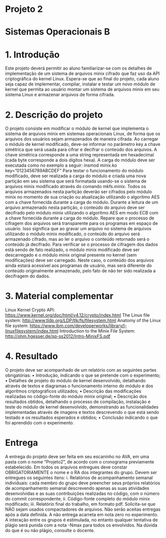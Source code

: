 # Projeto 2 
# Sistemas Operacionais B

# 1. Introdução
Este projeto deverá permitir ao aluno familiarizar-se com os detalhes de implementação de um
sistema de arquivos minix cifrado que faz uso da API criptográfica do kernel Linux. Espera-se que
ao final do projeto, cada aluno seja capaz de implementar, compilar, instalar e testar um novo
módulo de kernel que permita ao usuário montar um sistema de arquivos minix em seu sistema
Linux e armazenar arquivos de forma cifrada.

# 2. Descrição do projeto
O projeto consiste em modificar o módulo de kernel que implementa o sistema de arquivos minix
em sistemas operacionais Linux, de forma que os arquivos dos usuários sejam armazenados de
maneira cifrada.
Ao carregar o módulo de kernel modificado, deve-se informar no parâmetro key a chave simétrica
que será usada para cifrar e decifrar o conteúdo dos arquivos. A chave simétrica corresponde a
uma string representada em hexadecimal (cada byte corresponde a dois dígitos hexa). A carga do
módulo deve ser executada como no exemplo a seguir:
insmod minix.ko key=”0123456789ABCDEF”
Para testar o funcionamento do módulo modificado, deve ser realizada a carga do módulo e criada
uma nova partição em seu sistema que será formatada usando-se o sistema de arquivos minix
modificado através do comando mkfs.minix.
Todos os arquivos armazenados nesta partição deverão ser cifrados pelo módulo minix no
momento de sua criação ou atualização utilizando o algoritmo AES com a chave fornecida durante
a carga do módulo.
Durante a leitura de um arquivo armazenado nesta partição, o conteúdo do arquivo deve ser
decifrado pelo módulo minix utilizando o algoritmo AES em modo ECB com a chave fornecida
durante a carga do módulo.
Repare que o processo de cifragem dos arquivos será transparente para os programas em espaço
de usuário. Isso significa que ao gravar um arquivo no sistema de arquivos utilizando o módulo
minix modificado, o conteúdo do arquivo será armazenado cifrado, mas ao ler o arquivo o
conteúdo retornado será o conteúdo já decifrado.
Para verificar se o processo de cifragem dos dados está sendo de fato realizado, o módulo minix
modificado deve ser descarregado e o módulo minix original presente no kernel (sem
modificações) deve ser carregado. Neste caso, o conteúdo dos arquivos ainda estará acessível
aos programas de usuário, mas será diferente do conteúdo originalmente armazenado, pelo fato
de não ter sido realizada a decifragem do dados.

# 3. Material complementar
Linux Kernel Crypto API: https://www.kernel.org/doc/html/v4.12/crypto/index.html
The Linux file system: http://www.tldp.org/LDP/tlk/fs/filesystem.html
Anatomy of the Linux file system: https://www.ibm.com/developerworks/library/l-linuxfilesystem/index.html
Introduction to the Minix File System: http://ohm.hgesser.de/sp-ss2012/Intro-MinixFS.pdf

# 4. Resultado
O projeto deve ser acompanhado de um relatório com as seguintes partes obrigatórias:
• Introdução, indicando o que se pretende com o experimento;
• Detalhes de projeto do módulo de kernel desenvolvido, detalhando através de textos e
diagramas o funcionamento interno do módulo e dos algoritmos criptográficos utilizados;
• Descrição das modificações realizadas no código-fonte do módulo minix original;
• Descrição dos resultados obtidos, detalhando o processo de compilação, instalação e teste
do módulo de kernel desenvolvido, demonstrando as funcionalidades implementadas
através de imagens e textos descrevendo o que está sendo testado e os resultados
esperados e obtidos;
• Conclusão indicando o que foi aprendido com o experimento.

# Entrega
A entrega do projeto deve ser feita em seu escaninho no AVA, em uma pasta com o nome
“Projeto2”, de acordo com o cronograma previamente estabelecido.
Em todos os arquivos entregues deve constar OBRIGATORIAMENTE o nome e o RA dos
integrantes do grupo.
Devem ser entregues os seguintes itens:
i. Relatórios de acompanhamento semanal individuais: cada membro do grupo deve
preencher seus próprios relatórios de acompanhamento semanal descrevendo apenas as
suas atividades desenvolvidas e as suas contribuições realizadas no código, com o
número do commit correspondente;
ii. Código-fonte completo do módulo minix modificado;
iii. Relatório final do trabalho, em formato pdf.
Solicita-se que NÃO sejam usados compactadores de arquivos.
Não serão aceitas entregas após a data definida. A não entrega acarreta em nota zero no
experimento.
A interação entre os grupos é estimulada, no entanto qualquer tentativa de plágio será
punida com a nota -Nmax para todos os envolvidos. Na dúvida do que é ou não plágio,
consulte o docente.
